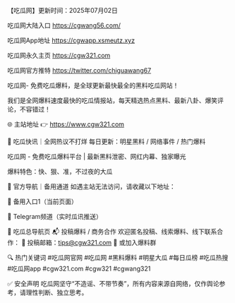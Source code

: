 【吃瓜网】更新时间：2025年07月02日

吃瓜网大陆入口  https://cgwang56.com/

吃瓜网App地址  https://cgwapp.xsmeutz.xyz

吃瓜网永久主页  https://cgw321.com

吃瓜网官方推特  https://twitter.com/chiguawang67

吃瓜网- 免费吃瓜爆料，是全球更新最快最全的黑料吃瓜网站！

我们是全网爆料速度最快的吃瓜情报站，每天精选热点黑料、最新八卦、爆笑评论，不容错过！

🌐 主站地址 👉 https://www.cgw321.com

🍉 吃瓜快讯｜全网热议不打烊 每日更新：明星黑料 / 网络事件 / 热门爆料

吃瓜网 - 免费吃瓜爆料平台 | 最新黑料泄密、网红内幕、独家曝光

爆料特色：快、狠、准，不过夜的大瓜

📡 官方导航｜备用通道 如遇主站无法访问，请收藏以下地址：

🚪 备用入口1（当前页面）

🔗 Telegram频道（实时瓜讯推送）

🧭 吃瓜总导航页 📬 投稿爆料 / 商务合作 欢迎匿名投稿、线索爆料、线下联系合作： 📮 投稿邮箱：tips@cgw321.com 💬 或加入爆料群

🔍 热门关键词 #吃瓜网官网 #吃瓜网 #黑料爆料 #明星大瓜 #每日瓜榜 #吃瓜热搜 #吃瓜网app #cgw321.com #cgw321 #cgwang321 

✅ 安全声明 吃瓜网坚守“不造谣、不带节奏”，所有内容来源自网络，仅作舆论参考，请理性判断、独立思考。

